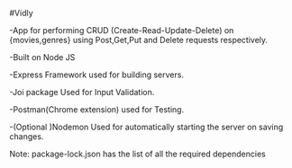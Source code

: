 #Vidly

-App for performing CRUD (Create-Read-Update-Delete) on {movies,genres} using Post,Get,Put and Delete requests respectively.

-Built on Node JS

-Express Framework used for building servers.

-Joi package Used for Input Validation.

-Postman(Chrome extension) used for Testing.

-(Optional )Nodemon Used for automatically starting the server on saving changes.

Note:
  package-lock.json has the list of all the required dependencies
